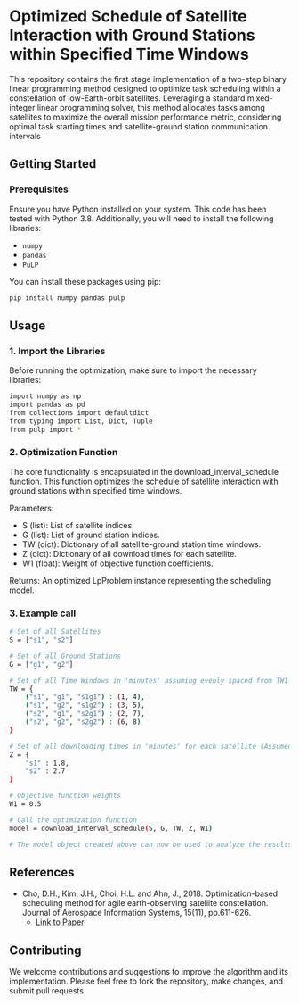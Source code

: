 # Optimized Schedule of Satellite Interaction with Ground Stations within Specified Time Windows

This repository contains the first stage implementation of a two-step binary linear programming method designed to optimize task scheduling within a constellation of low-Earth-orbit satellites. Leveraging a standard mixed-integer linear programming solver, this method allocates tasks among satellites to maximize the overall mission performance metric, considering optimal task starting times and satellite-ground station communication intervals


## Getting Started
### Prerequisites
Ensure you have Python installed on your system. This code has been tested with Python 3.8. Additionally, you will need to install the following libraries:
- `numpy`
- `pandas`
- `PuLP`

You can install these packages using pip:

```bash
pip install numpy pandas pulp
```


## Usage
### 1. Import the Libraries
Before running the optimization, make sure to import the necessary libraries:

```bash
import numpy as np
import pandas as pd
from collections import defaultdict
from typing import List, Dict, Tuple
from pulp import *
```

### 2. Optimization Function
The core functionality is encapsulated in the download_interval_schedule function. This function optimizes the schedule of satellite interaction with ground stations within specified time windows.

Parameters:

* S (list): List of satellite indices.
* G (list): List of ground station indices.
* TW (dict): Dictionary of all satellite-ground station time windows.
* Z (dict): Dictionary of all download times for each satellite.
* W1 (float): Weight of objective function coefficients.

Returns:
An optimized LpProblem instance representing the scheduling model.


### 3. Example call
```bash
# Set of all Satellites
S = ["s1", "s2"] 

# Set of all Ground Stations
G = ["g1", "g2"]

# Set of all Time Windows in 'minutes' assuming evenly spaced from TW1 to TW8
TW = {
    ("s1", "g1", "s1g1") : (1, 4),
    ("s1", "g2", "s1g2") : (3, 5),
    ("s2", "g1", "s2g1") : (2, 7),
    ("s2", "g2", "s2g2") : (6, 8)
}

# Set of all downloading times in 'minutes' for each satellite (Assumed values)
Z = {
    "s1" : 1.8,
    "s2" : 2.7
}

# Objective function weights
W1 = 0.5

# Call the optimization function
model = download_interval_schedule(S, G, TW, Z, W1)

# The model object created above can now be used to analyze the results
```

## References

- Cho, D.H., Kim, J.H., Choi, H.L. and Ahn, J., 2018. Optimization-based scheduling method for agile earth-observing satellite constellation. Journal of Aerospace Information Systems, 15(11), pp.611-626.
  - [Link to Paper](https://arc.aiaa.org/doi/pdf/10.2514/1.I010620)

## Contributing
We welcome contributions and suggestions to improve the algorithm and its implementation. Please feel free to fork the repository, make changes, and submit pull requests.
